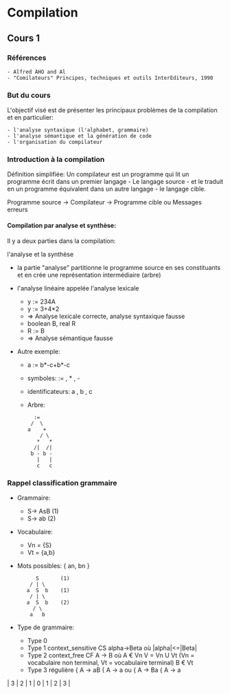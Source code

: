 Compilation
====================
Cours 1
--------------------

### Références

    - Alfred AHO and Al
    - "Comilateurs" Principes, techniques et outils InterEditeurs, 1990

### But du cours

L'objectif visé est de présenter les principaux problèmes de la compilation et en particulier:

    - l'analyse syntaxique (l'alphabet, grammaire)
    - l'analyse sémantique et la génération de code
    - l'organisation du compilateur
    
### Introduction à la compilation

Définition simplifiée: Un compilateur est un programme qui lit un programme écrit dans un premier langage - Le langage source - et le traduit en un programme équivalent dans un autre langage - le langage cible.

Programme source -> Compilateur -> Programme cible ou Messages erreurs

#### Compilation par analyse et synthèse:

Il y a deux parties dans la compilation:

l'analyse et la synthèse

- la partie "analyse" partitionne le programme source en ses constituants et en crée une représentation intermédiaire (arbre)
    
- l'analyse linéaire appelée l'analyse lexicale
    
    - y := 234A
    - y := 3+4*2 
    - => Analyse lexicale correcte, analyse syntaxique fausse
    - boolean B, real R
    - R := B 
    - => Analyse sémantique fausse

- Autre exemple:

    - a := b*-c+b*-c
    - symboles: := , * , -
    - identificateurs: a , b , c

    - Arbre:

            :=
           /  \
          a    +
              / \
             *   *
            /|  /|
           b - b -
             |   |
             c   c
                                      
### Rappel classification grammaire

- Grammaire:  
    - S-> AsB (1)
    - S-> ab (2)  
- Vocabulaire:
    - Vn = {S}
    - Vt = {a,b}
    
- Mots possibles: { an, bn }

            S       (1)
          / | \
         a  S  b    (1)
          / | \
         a  S  b    (2)
           / \
          a   b

- Type de grammaire:

    - Type 0
    - Type 1  context_sensitive CS
            alpha->Beta où |alpha|<=|Beta|
    - Type 2  context_free      CF
            A -> B où A € Vn    V = Vn U Vt (Vn = vocabulaire non terminal, Vt = vocabulaire terminal)
                      B € Vt
    - Type 3  régulière
            { A -> aB
            { A -> a
             ou
            { A -> Ba
            { A -> a
      
| 3 | 2 | 1 | 0 | 1 | 2 | 3 |